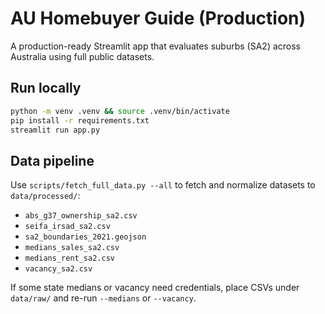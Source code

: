 # AU Homebuyer Guide (Production)

A production-ready Streamlit app that evaluates suburbs (SA2) across Australia using full public datasets.

## Run locally
```bash
python -m venv .venv && source .venv/bin/activate
pip install -r requirements.txt
streamlit run app.py
```

## Data pipeline
Use `scripts/fetch_full_data.py --all` to fetch and normalize datasets to `data/processed/`:
- `abs_g37_ownership_sa2.csv`
- `seifa_irsad_sa2.csv`
- `sa2_boundaries_2021.geojson`
- `medians_sales_sa2.csv`
- `medians_rent_sa2.csv`
- `vacancy_sa2.csv`

If some state medians or vacancy need credentials, place CSVs under `data/raw/` and re-run `--medians` or `--vacancy`.
